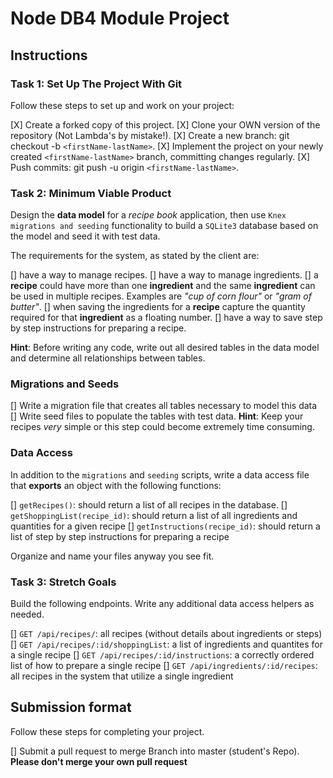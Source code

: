 # Node DB4 Module Project

## Instructions

### Task 1: Set Up The Project With Git

Follow these steps to set up and work on your project:

[X] Create a forked copy of this project.
[X] Clone your OWN version of the repository (Not Lambda's by mistake!).
[X] Create a new branch: git checkout -b `<firstName-lastName>`.
[X] Implement the project on your newly created `<firstName-lastName>` branch, committing changes regularly.
[X] Push commits: git push -u origin `<firstName-lastName>`.

### Task 2: Minimum Viable Product

Design the **data model** for a _recipe book_ application, then use `Knex migrations and seeding` functionality to build a `SQLite3` database based on the model and seed it with test data.

The requirements for the system, as stated by the client are:

[] have a way to manage recipes.
[] have a way to manage ingredients.
[] a **recipe** could have more than one **ingredient** and the same **ingredient** can be used in multiple recipes. Examples are _"cup of corn flour"_ or _"gram of butter"_.
[] when saving the ingredients for a **recipe** capture the quantity required for that **ingredient** as a floating number.
[] have a way to save step by step instructions for preparing a recipe.

**Hint**: Before writing any code, write out all desired tables in the data model and determine all relationships between tables. 

### Migrations and Seeds

[] Write a migration file that creates all tables necessary to model this data
[] Write seed files to populate the tables with test data. **Hint**: Keep your recipes *very* simple or this step could become extremely time consuming.

### Data Access

In addition to the `migrations` and `seeding` scripts, write a data access file that **exports** an object with the following functions:

[] `getRecipes()`: should return a list of all recipes in the database.
[] `getShoppingList(recipe_id)`: should return a list of all ingredients and quantities for a given recipe
[] `getInstructions(recipe_id)`: should return a list of step by step instructions for preparing a recipe

Organize and name your files anyway you see fit.

### Task 3: Stretch Goals

Build the following endpoints. Write any additional data access helpers as needed.

[] `GET /api/recipes/`: all recipes (without details about ingredients or steps)
[] `GET /api/recipes/:id/shoppingList`: a list of ingredients and quantites for a single recipe
[] `GET /api/recipes/:id/instructions`: a correctly ordered list of how to prepare a single recipe
[] `GET /api/ingredients/:id/recipes`: all recipes in the system that utilize a single ingredient 

## Submission format

Follow these steps for completing your project.

[] Submit a pull request to merge <firstName-lastName> Branch into master (student's  Repo). **Please don't merge your own pull request**
